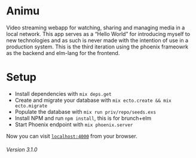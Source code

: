 Animu
=====

Video streaming webapp for watching, sharing and managing
media in a local network. This app serves as a “Hello World” for
introducing myself to new technologies and as such is never made with
the intention of use in a production system. This is the third iteration
using the phoenix frameowrk as the backend and elm-lang for the frontend.

Setup
=====

 * Install dependencies with `mix deps.get`
 * Create and migrate your database with `mix ecto.create && mix ecto.migrate`
 * Populate the database with `mix run priv/repo/seeds.exs`
 * Install NPM and run `npm install`, this is for brunch+elm
 * Start Phoenix endpoint with `mix phoenix.server`

Now you can visit [`localhost:4000`](http://localhost:4000) from your browser.

###### Version 3.1.0
